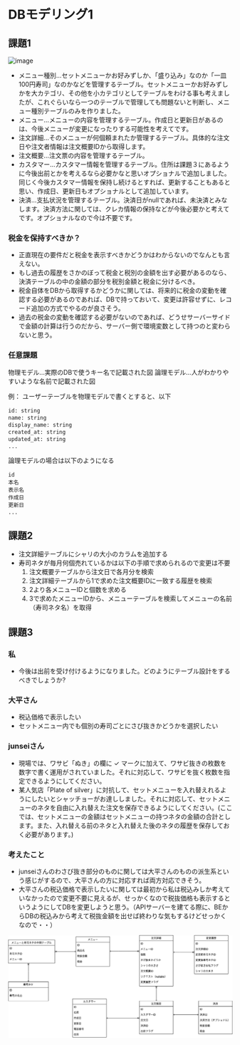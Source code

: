 # DBモデリング1 

## 課題1

![image](https://user-images.githubusercontent.com/43722788/184544994-ceae7038-9cbd-4497-9b5e-5831af5fffd7.png)

- メニュー種別...セットメニューかお好みずしか、「盛り込み」なのか「一皿100円寿司」なのかなどを管理するテーブル。セットメニューかお好みずしかを大カテゴリ、その他を小カテゴリとしてテーブルをわける事も考えましたが、これぐらいなら一つのテーブルで管理しても問題ないと判断し、メニュー種別テーブルのみを作りました。
- メニュー...メニューの内容を管理するテーブル。作成日と更新日があるのは、今後メニューが変更になったりする可能性を考えてです。
- 注文詳細...そのメニューが何個頼まれたか管理するテーブル。具体的な注文日や注文者情報は注文概要IDから取得します。
- 注文概要...注文票の内容を管理するテーブル。
- カスタマー...カスタマー情報を管理するテーブル。住所は課題３にあるように今後出前とかを考えるなら必要かなと思いオプショナルで追加しました。同じく今後カスタマー情報を保持し続けるとすれば、更新することもあると思い、作成日、更新日もオプショナルとして追加しています。
- 決済...支払状況を管理するテーブル。決済日がnullであれば、未決済とみなします。決済方法に関しては、クレカ情報の保持などが今後必要かと考えてです。オプショナルなので今は不要です。


### 税金を保持すべきか？
- 正直現在の要件だと税金を表示すべきかどうかはわからないのでなんとも言えない。
- もし過去の履歴をさかのぼって税金と税別の金額を出す必要があるのなら、決済テーブルの中の金額の部分を税別金額と税金に分けるべき。
- 税金自体をDBから取得するかどうかに関しては、将来的に税金の変動を確認する必要があるのであれば、DBで持っておいて、変更は許容せずに、レコード追加の方式でやるのが良さそう。
- 過去の税金の変動を確認する必要がないのであれば、どうせサーバーサイドで金額の計算は行うのだから、サーバー側で環境変数として持つのと変わらないと思う。

### 任意課題

物理モデル...実際のDBで使うキー名で記載された図
論理モデル...人がわかりやすいような名前で記載された図

例：
ユーザーテーブルを物理モデルで書くとすると、以下
```
id: string
name: string
display_name: string
created_at: string
updated_at: string
...
```
論理モデルの場合は以下のようになる

```
id
本名
表示名
作成日
更新日
...
```

## 課題2
- 注文詳細テーブルにシャリの大小のカラムを追加する
- 寿司ネタが毎月何個売れているかは以下の手順で求められるので変更は不要
  1. 注文概要テーブルから注文日で各月分を検索
  2. 注文詳細テーブルから1で求めた注文概要IDに一致する履歴を検索
  3. 2より各メニューIDと個数を求める
  4. 3で求めたメニューIDから、メニューテーブルを検索してメニューの名前（寿司ネタ名）を取得

## 課題3
### 私
- 今後は出前を受け付けるようになりました。どのようにテーブル設計をするべきでしょうか?
### 大平さん
- 税込価格で表示したい
- セットメニュー内でも個別の寿司ごとにさび抜きかどうかを選択したい
### junseiさん
- 現場では、ワサビ「ぬき」の欄に ✓ マークに加えて、ワサビ抜きの枚数を数字で書く運用がされていました。それに対応して、ワサビを抜く枚数を指定できるようにしてください。
- 某人気店「Plate of silver」に対抗して、セットメニューを入れ替えれるようにしたいとシャッチョーがお達ししました。それに対応して、セットメニューのネタを自由に入れ替えた注文を保存できるようにしてください。(ここでは、セットメニューの金額はセットメニューの持つネタの金額の合計とします。また、入れ替える前のネタと入れ替えた後のネタの履歴を保存しておく必要があります。)

### 考えたこと
- junseiさんのわさび抜き部分のものに関しては大平さんのものの派生系という感じがするので、大平さんの方に対応すれば両方対応できそう。
- 大平さんの税込価格で表示したいに関しては最初から私は税込みしか考えていなかったので変更不要に見えるが、せっかくなので税抜価格も表示するというようにしてDBを変更しようと思う。（APIサーバーを建てる際に、BEからDBの税込みから考えて税抜金額を出せば終わりな気もするけどせっかくなので・・）


![image](https://github.com/yuikoito/PrAhaChallenge/blob/master/db/db-modeling-1/DB1-update%20Diagram.drawio.png)

